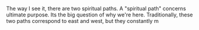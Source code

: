The way I see it, there are two spiritual paths. A "spiritual path" concerns ultimate purpose. Its the big question of why we're here. Traditionally, these two paths correspond to east and west, but they constantly m
